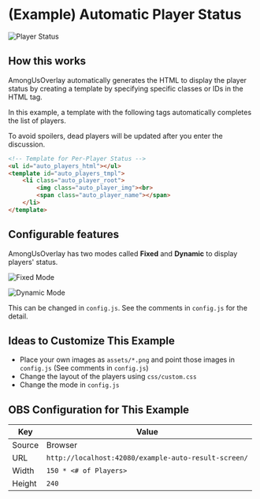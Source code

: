 # (Example) Automatic Player Status

![Player Status](https://github.com/kurokobo/blob-storage/blob/main/amongus-overlay/example-auto-player-status.gif)

## How this works

AmongUsOverlay automatically generates the HTML to display the player status by creating a template by specifying specific classes or IDs in the HTML tag.

In this example, a template with the following tags automatically completes the list of players.

To avoid spoilers, dead players will be updated after you enter the discussion.

```html
<!-- Template for Per-Player Status -->
<ul id="auto_players_html"></ul>
<template id="auto_players_tmpl">
    <li class="auto_player_root">
        <img class="auto_player_img"><br>
        <span class="auto_player_name"></span>
    </li>
</template>
```

## Configurable features

AmongUsOverlay has two modes called **Fixed** and **Dynamic** to display players' status.

![Fixed Mode](https://github.com/kurokobo/blob-storage/blob/main/amongus-overlay/example-auto-player-status-fixed.gif)

![Dynamic Mode](https://github.com/kurokobo/blob-storage/blob/main/amongus-overlay/example-auto-player-status-dynamic.gif)

This can be changed in `config.js`. See the comments in `config.js` for the detail.

## Ideas to Customize This Example

* Place your own images as `assets/*.png` and point those images in `config.js` (See comments in `config.js`)
* Change the layout of the players using `css/custom.css`
* Change the mode in `config.js`

## OBS Configuration for This Example

| Key | Value |
|-|-|
| Source | Browser |
| URL | `http://localhost:42080/example-auto-result-screen/` |
| Width | `150 * <# of Players>` |
| Height | `240` |
